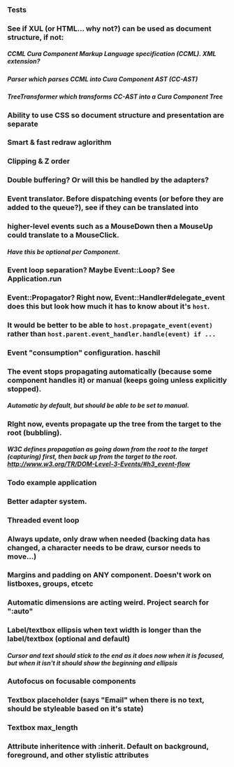 ### Tests
### See if XUL (or HTML... why not?) can be used as document structure, if not:
##### CCML Cura Component Markup Language specification (CCML). XML extension?
##### Parser which parses CCML into Cura Component AST (CC-AST)
##### TreeTransformer which transforms CC-AST into a Cura Component Tree
### Ability to use CSS so document structure and presentation are separate
### Smart & fast redraw aglorithm
### Clipping & Z order
### Double buffering? Or will this be handled by the adapters?
### Event translator. Before dispatching events (or before they are added to the queue?), see if they can be translated into 
### higher-level events such as a MouseDown then a MouseUp could translate to a MouseClick.  
##### Have this be optional per Component.
### Event loop separation? Maybe Event::Loop? See Application.run
### Event::Propagator? Right now, Event::Handler#delegate_event does this but look how much it has to know about it's `host`.  
### It would be better to be able to `host.propagate_event(event)` rather than `host.parent.event_handler.handle(event) if ...`
### Event "consumption" configuration.  haschil
### The event stops propagating automatically (because some component handles it) or manual (keeps going unless explicitly stopped).
##### Automatic by default, but should be able to be set to manual.
### RIght now, events propagate up the tree from the target to the root (bubbling).  
##### W3C defines propagation as going down from the root to the target (capturing) first, then back up from the target to the root. http://www.w3.org/TR/DOM-Level-3-Events/#h3_event-flow
### Todo example application
### Better adapter system.
### Threaded event loop
### Always update, only draw when needed (backing data has changed, a character needs to be draw, cursor needs to move...)
### Margins and padding on ANY component. Doesn't work on listboxes, groups, etcetc
### Automatic dimensions are acting weird. Project search for ":auto"
### Label/textbox ellipsis when text width is longer than the label/textbox (optional and default)
##### Cursor and text should stick to the end as it does now when it is **focused**, but when it isn't it should show the beginning and ellipsis
### Autofocus on focusable components
### Textbox placeholder (says "Email" when there is no text, should be styleable based on it's state)
### Textbox max_length
### Attribute inheritence with :inherit. Default on background, foreground, and other stylistic attributes
